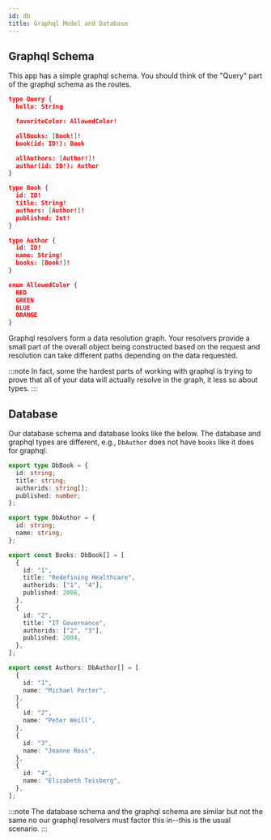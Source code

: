 ```yaml
---
id: db
title: Graphql Model and Database
---
```


## Graphql Schema

This app has a simple graphql schema. You should think of the "Query" part of the graphql schema as the routes.

```json
type Query {
  hello: String

  favoriteColor: AllowedColor!

  allBooks: [Book!]!
  book(id: ID!): Book

  allAuthors: [Author!]!
  author(id: ID!): Author
}

type Book {
  id: ID!
  title: String!
  authors: [Author!]!
  published: Int!
}

type Author {
  id: ID!
  name: String!
  books: [Book!]!
}

enum AllowedColor {
  RED
  GREEN
  BLUE
  ORANGE
}
```

Graphql resolvers form a data resolution graph. Your resolvers provide a small part of the overall object being constructed based on the request and resolution can take different paths depending on the data requested.

:::note
In fact, some the hardest parts of working with graphql is trying to prove that
all of your data will actually resolve in the graph, it less so about types.
:::

## Database

Our database schema and database looks like the below. The database and graphql types are different, e.g., `DbAuthor` does not have `books` like it does for graphql.

```typescript
export type DbBook = {
  id: string;
  title: string;
  authorids: string[];
  published: number;
};

export type DbAuthor = {
  id: string;
  name: string;
};

export const Books: DbBook[] = [
  {
    id: "1",
    title: "Redefining Healthcare",
    authorids: ["1", "4"],
    published: 2006,
  },
  {
    id: "2",
    title: "IT Governance",
    authorids: ["2", "3"],
    published: 2004,
  },
];

export const Authors: DbAuthor[] = [
  {
    id: "1",
    name: "Michael Porter",
  },
  {
    id: "2",
    name: "Peter Weill",
  },
  {
    id: "3",
    name: "Jeanne Ross",
  },
  {
    id: "4",
    name: "Elizabeth Teisberg",
  },
];
```

:::note
The database schema and the graphql schema are similar but not the same
no our graphql resolvers must factor this in--this is the usual scenario.
:::
